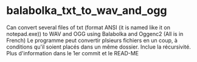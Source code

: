 # balabolka_txt_to_wav_and_ogg
Can convert several files of txt (format ANSI (it is named like it on notepad.exe)) to WAV and OGG using Balabolka and Oggenc2
(All is in French)
Le programme peut convertir plsieurs fichiers en un coup, à conditions qu'il soient placés dans un même dossier. Inclue la récursivité.
Plus d'information dans le 1er commit et le READ-ME
